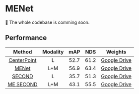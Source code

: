 # MENet
:triangular_flag_on_post:	The whole codebase is comming soon. 

## Performance

|                      Method                       | Modality |  mAP  |  NDS  |                                                Weights                                                 |
| :-----------------------------------------------: | :------: | :---: | :---: | :---------------------------------------------------------------------------------------------------: |
|      [CenterPoint](./configs/centerpoint.py)      |    L     | 52.7  | 61.2  | [Google Drive](https://drive.google.com/file/d/13nqSh3hfjdYKecchp_0JutKJK_Y-0hKE/view?usp=share_link) |
|            [MENet](./configs/menet.py)            |   L+M    | 56.9  | 63.4  | [Google Drive](https://drive.google.com/file/d/10Fex_w3k8KASrJ0x3zNqZTVrZmU40wgF/view?usp=share_link) |
|    [SECOND](./configs/hv_second_secfpn_nus.py)    |    L     | 35.7  | 51.3  | [Google Drive](https://drive.google.com/file/d/1l0MDs8h88ymvDE023SXZRyOg4xe8igw4/view?usp=share_link) |
| [ME SECOND](./configs/me_hv_second_secfpn_nus.py) |   L+M    | 43.1  | 55.5  | [Google Drive](https://drive.google.com/file/d/1KpYIGs248xoMo6oYiUEtDSe4d0MH1UzO/view?usp=share_link) |
